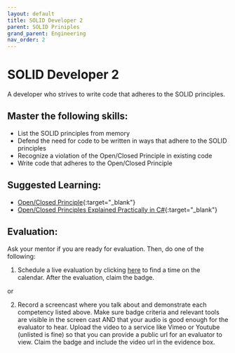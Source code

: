 ```yaml
---
layout: default
title: SOLID Developer 2
parent: SOLID Priniples
grand_parent: Engineering
nav_order: 2
---
```

# SOLID Developer 2

A developer who strives to write code that adheres to the SOLID principles.

## Master the following skills:

- List the SOLID principles from memory
- Defend the need for code to be written in ways that adhere to the SOLID principles
- Recognize a violation of the Open/Closed Principle in existing code
- Write code that adheres to the Open/Closed Principle

## Suggested Learning:

- [Open/Closed Principle](https://www.youtube.com/watch?v=-ptMtJAdj40&list=PLZlA0Gpn_vH9kocFX7R7BAe_CvvOCO_p9&index=2){:target="\_blank"}
- [Open/Closed Principles Explained Practically in C#](https://www.youtube.com/watch?v=VFlk43QGEgc&feature=youtu.be){:target="\_blank"}

## Evaluation:

Ask your mentor if you are ready for evaluation. Then, do one of the following:

1. Schedule a live evaluation by clicking [here](https://api.logro.io/widget/appointment/codex-evals/full-stack) to find a time on the calendar. After the evaluation, claim the badge.

or

2. Record a screencast where you talk about and demonstrate each competency listed above. Make sure badge criteria and relevant tools are visible in the screen cast AND that your audio is good enough for the evaluator to hear. Upload the video to a service like Vimeo or Youtube (unlisted is fine) so that you can provide a public url for an evaluator to view. Claim the badge and include the video url in the evidence box.
